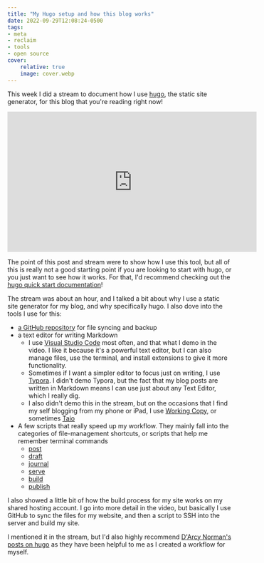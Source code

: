 ```yaml
---
title: "My Hugo setup and how this blog works"
date: 2022-09-29T12:08:24-0500
tags:
- meta
- reclaim
- tools
- open source
cover:
    relative: true
    image: cover.webp
---
```


This week I did a stream to document how I use [hugo](https://gohugo.io/), the static site generator, for this blog that you're reading right now!

<iframe title="My Hugo setup" src="https://video.jadin.me/videos/embed/b43de357-9c77-47d9-ac99-01527410a906" allowfullscreen="" sandbox="allow-same-origin allow-scripts allow-popups" width="560" height="315" frameborder="0"></iframe>

The point of this post and stream were to show how I use this tool, but all of this is really not a good starting point if you are looking to start with hugo, or you just want to see how it works. For that, I'd recommend checking out the [hugo quick start documentation](https://gohugo.io/getting-started/quick-start/)!

The stream was about an hour, and I talked a bit about why I use a static site generator for my blog, and why specifically hugo. I also dove into the tools I use for this:

- [a GitHub repository](https://github.com/TaylorJadin/jadin.me/) for file syncing and backup
- a text editor for writing Markdown
  - I use [Visual Studio Code](https://code.visualstudio.com/) most often, and that what I demo in the video. I like it because it's a powerful text editor, but I can also manage files, use the terminal, and install extensions to give it more functionality.
  - Sometimes if I want a simpler editor to focus just on writing, I use [Typora](https://typora.io/). I didn't demo Typora, but the fact that my blog posts are written in Markdown means I can use just about any Text Editor, which I really dig. 
  - I also didn't demo this in the stream, but on the occasions that I find my self blogging from my phone or iPad, I use [Working Copy](https://workingcopy.app/), or sometimes [Taio](https://taio.app/)
- A few scripts that really speed up my workflow. They mainly fall into the categories of file-management shortcuts, or scripts that help me remember terminal commands
  - [post](https://github.com/TaylorJadin/jadin.me/blob/main/post)
  - [draft](https://github.com/TaylorJadin/jadin.me/blob/main/draft)
  - [journal](https://github.com/TaylorJadin/jadin.me/blob/main/journal)
  - [serve](https://github.com/TaylorJadin/jadin.me/blob/main/serve)
  - [build](https://github.com/TaylorJadin/jadin.me/blob/main/build)
  - [publish](https://github.com/TaylorJadin/jadin.me/blob/main/publish)

I also showed a little bit of how the build process for my site works on my shared hosting account. I go into more detail in the video, but basically I use GitHub to sync the files for my website, and then a script to SSH into the server and build my site. 

I mentioned it in the stream, but I'd also highly recommend [D'Arcy Norman's posts on hugo](https://darcynorman.net/tags/hugo/) as they have been helpful to me as I created a workflow for myself. 